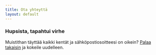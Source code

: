 ```yaml
---
title: Ota yhteyttä
layout: default
---
```


### Hupsista, tapahtui virhe

Muistithan täyttää kaikki kentät ja sähköpostiosoitteesi on oikein?
<a href="javascript:history.back();">Palaa takaisin</a> ja kokeile uudelleen.

<script>
    ga('send', 'event', 'contact-form', 'thank-you-reached');
    mixpanel.track("Contact form Thank you message reached.");
</script>
